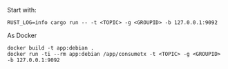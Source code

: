 Start with:
```
RUST_LOG=info cargo run -- -t <TOPIC> -g <GROUPID> -b 127.0.0.1:9092
```

As Docker
```
docker build -t app:debian .
docker run -ti --rm app:debian /app/consumetx -t <TOPIC> -g <GROUPID> -b 127.0.0.1:9092
```
